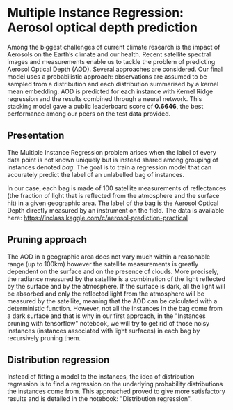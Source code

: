 # Multiple Instance Regression: Aerosol optical depth prediction

Among the biggest challenges of current climate research is the impact of Aerosols on the Earth’s climate and our health. Recent satellite spectral images and measurements enable us to tackle the problem of predicting Aerosol Optical Depth (AOD). Several approaches are considered. Our final model uses a probabilistic approach: observations are assumed to be sampled from a distribution and each distribution summarised by a kernel mean embedding.  AOD is predicted for each instance with Kernel Ridge regression and the results combined through a neural network.  This stacking model gave a public leaderboard score of __0.6646__, the best performance among our peers on the test data provided.

## Presentation

The Multiple Instance Regression problem arises when the label of every data point is not known uniquely but is instead shared among grouping of instances denoted _bag_. The goal is to train a regression model that can accurately predict the label of an unlabelled bag of instances.

In our case, each bag is made of 100 satellite measurements of reflectances (the fraction of light that is reflected from the atmosphere and the surface hit) in a given geographic area. The label of the bag is the Aerosol Optical Depth directly measured by an instrument on the field. The data is available here: https://inclass.kaggle.com/c/aerosol-prediction-practical

## Pruning approach

The AOD in a geographic area does not vary much within a reasonable range (up to 100km) however the satellite measurements is greatly dependent on the surface and on the presence of clouds. More precisely, the radiance measured by the satellite is a combination of the light reflected by the surface and by the atmosphere. If the surface is dark, all the light will be absorbed and only the reflected light from the atmosphere will be measured by the satellite, meaning that the AOD can be calculated with a deterministic function.
However, not all the instances in the bag come from a dark surface and that is why in our first approach, in the "Instances pruning with tensorflow" notebook, we will try to get rid of those noisy instances (instances associated with light surfaces) in each bag by recursively pruning them.

## Distribution regression

Instead  of  fitting  a  model  to  the  instances,  the  idea  of  distribution  regression is  to  find  a regression on the underlying probability distributions the instances come from. This approached proved to give more satisfactory results and is detailed in the notebook: "Distribution regression".



